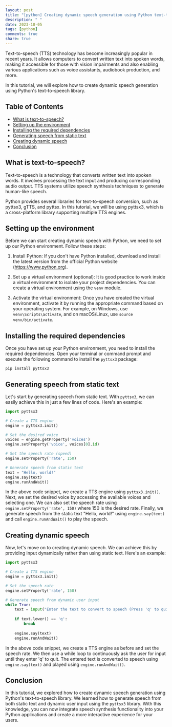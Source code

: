 ```yaml
---
layout: post
title: "[python] Creating dynamic speech generation using Python text-to-speech"
description: " "
date: 2023-10-05
tags: [python]
comments: true
share: true
---
```


Text-to-speech (TTS) technology has become increasingly popular in recent years. It allows computers to convert written text into spoken words, making it accessible for those with vision impairments and also enabling various applications such as voice assistants, audiobook production, and more.

In this tutorial, we will explore how to create dynamic speech generation using Python's text-to-speech library.

## Table of Contents

- [What is text-to-speech?](#what-is-text-to-speech)
- [Setting up the environment](#setting-up-the-environment)
- [Installing the required dependencies](#installing-the-required-dependencies)
- [Generating speech from static text](#generating-speech-from-static-text)
- [Creating dynamic speech](#creating-dynamic-speech)
- [Conclusion](#conclusion)

## What is text-to-speech?

Text-to-speech is a technology that converts written text into spoken words. It involves processing the text input and producing corresponding audio output. TTS systems utilize speech synthesis techniques to generate human-like speech.

Python provides several libraries for text-to-speech conversion, such as pyttsx3, gTTS, and pyttsx. In this tutorial, we will be using pyttsx3, which is a cross-platform library supporting multiple TTS engines.

## Setting up the environment

Before we can start creating dynamic speech with Python, we need to set up our Python environment. Follow these steps:

1. Install Python: If you don't have Python installed, download and install the latest version from the official Python website (https://www.python.org).

2. Set up a virtual environment (optional): It is good practice to work inside a virtual environment to isolate your project dependencies. You can create a virtual environment using the `venv` module.

3. Activate the virtual environment: Once you have created the virtual environment, activate it by running the appropriate command based on your operating system. For example, on Windows, use `venv\Scripts\activate`, and on macOS/Linux, use `source venv/bin/activate`.

## Installing the required dependencies

Once you have set up your Python environment, you need to install the required dependencies. Open your terminal or command prompt and execute the following command to install the `pyttsx3` package:

```shell
pip install pyttsx3
```

## Generating speech from static text

Let's start by generating speech from static text. With `pyttsx3`, we can easily achieve this in just a few lines of code. Here's an example:

```python
import pyttsx3

# Create a TTS engine
engine = pyttsx3.init()

# Set the desired voice
voices = engine.getProperty('voices')
engine.setProperty('voice', voices[0].id)

# Set the speech rate (speed)
engine.setProperty('rate', 150)

# Generate speech from static text
text = "Hello, world!"
engine.say(text)
engine.runAndWait()
```

In the above code snippet, we create a TTS engine using `pyttsx3.init()`. Next, we set the desired voice by accessing the available voices and selecting one. We can also set the speech rate using `engine.setProperty('rate', 150)` where 150 is the desired rate. Finally, we generate speech from the static text "Hello, world!" using `engine.say(text)` and call `engine.runAndWait()` to play the speech.

## Creating dynamic speech

Now, let's move on to creating dynamic speech. We can achieve this by providing input dynamically rather than using static text. Here's an example:

```python
import pyttsx3

# Create a TTS engine
engine = pyttsx3.init()

# Set the speech rate
engine.setProperty('rate', 150)

# Generate speech from dynamic user input
while True:
    text = input("Enter the text to convert to speech (Press 'q' to quit): ")
    
    if text.lower() == 'q':
        break
        
    engine.say(text)
    engine.runAndWait()
```

In the above code snippet, we create a TTS engine as before and set the speech rate. We then use a while loop to continuously ask the user for input until they enter 'q' to quit. The entered text is converted to speech using `engine.say(text)` and played using `engine.runAndWait()`.

## Conclusion

In this tutorial, we explored how to create dynamic speech generation using Python's text-to-speech library. We learned how to generate speech from both static text and dynamic user input using the `pyttsx3` library. With this knowledge, you can now integrate speech synthesis functionality into your Python applications and create a more interactive experience for your users.